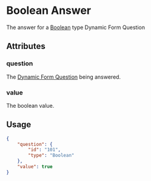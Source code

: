 # Boolean Answer <Badge text="object" vertical="middle" />
The answer for a [Boolean](./df-question-type/#boolean) type Dynamic Form Question

## Attributes
### question [<Badge text="object" vertical="middle" />](./df-question)
The [Dynamic Form Question](./df-question) being answered.

### value <Badge text="boolean" vertical="middle" />
The boolean value.

## Usage
``` json
{
    "question": {
        "id": "101",
        "type": "Boolean"
    },
    "value": true  
}
```